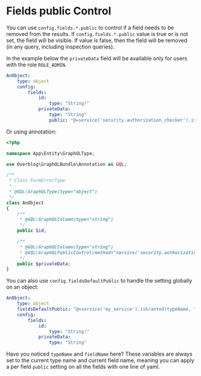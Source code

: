 Fields public Control
=====================

You can use `config.fields.*.public` to control if a field needs to be removed from the results.
If `config.fields.*.public` value is true or is not set, the field will be visible.
If value is false, then the field will be removed (in any query, including inspection queries).

In the example below the `privateData` field will be available only for users with the role `ROLE_ADMIN`.

```yaml
AnObject:
    type: object
    config:
        fields:
            id:
                type: "String!"
            privateData:
                type: "String"
                public: "@=service('security.authorization_checker').isGranted('ROLE_ADMIN')"

```

Or using annotation:

```php
<?php

namespace App\Entity\GraphQLType;

use Overblog\GraphQLBundle\Annotation as GQL;

/**
 * Class FormErrorType
 *
 * @GQL\GraphQLType(type="object")
 */
class AnObject
{
    /**
     * @GQL\GraphQLColumn(type="string")
     */
    public $id;

    /**
     * @GQL\GraphQLColumn(type="string")
     * @GQL\GraphQLPublicControl(method="service('security.authorization_checker').isGranted('ROLE_ADMIN')")
     */
    public $privateData;
}
```

You can also use `config.fieldsDefaultPublic` to handle the setting globally on an object:

```yaml
AnObject:
    type: object
    fieldsDefaultPublic: "@=service('my_service').isGranted(typeName, fieldName)"
    config:
        fields:
            id:
                type: "String!"
            privateData:
                type: "String"
```

Have you noticed `typeName` and `fieldName` here? These variables are always set to the current
type name and current field name, meaning you can apply a per field `public` setting on all the
fields with one line of yaml.
